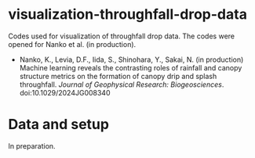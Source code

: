 # visualization-throughfall-drop-data
Codes used for visualization of throughfall drop data. The codes were opened for Nanko et al. (in production).

- Nanko, K., Levia, D.F., Iida, S., Shinohara, Y., Sakai, N. (in production) Machine learning reveals the contrasting roles of rainfall and canopy structure metrics on the formation of canopy drip and splash throughfall. *Journal of Geophysical Research: Biogeosciences*. doi:10.1029/2024JG008340

# Data and setup
In preparation.
